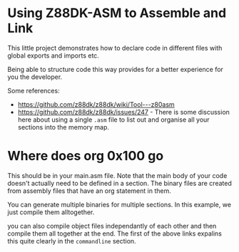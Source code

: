 <!-- vim: set ft=markdown tw=80 cc=80 spell: -->
# Using Z88DK-ASM to Assemble and Link

This little project demonstrates how to declare code in different files with
global exports and imports etc.

Being able to structure code this way provides for a better experience for you
the developer.

Some references:

- https://github.com/z88dk/z88dk/wiki/Tool---z80asm
- https://github.com/z88dk/z88dk/issues/247 - There is some discussion here
about using a single `.asm` file to list out and organise all your sections
into the memory map.

# Where does org 0x100 go

This should be in your main.asm file.  Note that the main body of your code
doesn't actually need to be defined in a section.  The binary files are created
from assembly files that have an org statement in them.

You can generate multiple binaries for multiple sections.  In this example, we
just compile them alltogether.

you can also compile object files independantly of each other and then compile
them all together at the end.  The first of the above links expalins this quite
clearly in the `commandline` section.
